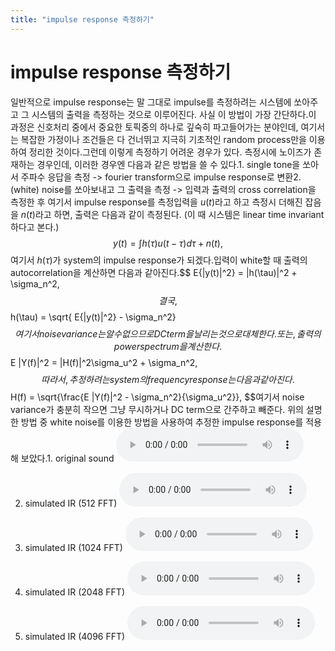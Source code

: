 ```yaml
---
title: "impulse response 측정하기"
---
```

# impulse response 측정하기

일반적으로 impulse response는 말 그대로 impulse를 측정하려는 시스템에 쏘아주고 그 시스템의 출력을 측정하는 것으로 이루어진다. 사실 이 방법이 가장 간단하다.이 과정은 신호처리 중에서 중요한 토픽중의 하나로 깊숙히 파고들어가는 분야인데, 여기서는 복잡한 가정이나 조건들은 다 건너뛰고 지극히 기초적인 random process만을 이용하여 정리한 것이다.그런데 이렇게 측정하기 어려운 경우가 있다. 측정시에 노이즈가 존재하는 경우인데, 이러한 경우엔 다음과 같은 방법을 쓸 수 있다.1. single tone을 쏘아서 주파수 응답을 측정 -> fourier transform으로 impulse response로 변환2. (white) noise를 쏘아보내고 그 출력을 측정 -> 입력과 출력의 cross correlation을 측정한 후 여기서 impulse response를 측정입력을 $u(t)$라고 하고 측정시 더해진 잡음을 $n(t)$라고 하면, 출력은 다음과 같이 측정된다. (이 때 시스템은 linear time invariant 하다고 본다.)$$ y(t) = \int h(\tau) u(t-\tau) d \tau + n(t), $$여기서 $h(\tau)$가 system의 impulse response가 되겠다.입력이 white할 때 출력의 autocorrelation을 계산하면 다음과 같아진다.$$ E\{|y(t)|^2} = |h(\tau)|^2 + \sigma_n^2, $$결국,$$ h(\tau) = \sqrt{ E\{|y(t)|^2} - \sigma_n^2} $$여기서 noise variance는 알 수 없으므로 DC term을 날리는 것으로 대체한다.또는, 출력의 power spectrum을 계산한다.$$ E |Y(f)|^2 = |H(f)|^2\sigma_u^2 + \sigma_n^2, $$따라서, 추정하려는 system의 frequency response는 다음과 같아진다.$$ H(f) = \sqrt{\frac{E |Y(f)|^2 - \sigma_n^2}{\sigma_u^2}}, $$여기서 noise variance가 충분히 작으면 그냥 무시하거나 DC term으로 간주하고 빼준다. 위의 설명한 방법 중 white noise를 이용한 방법을 사용하여 추정한 impulse response를 적용해 보았다.1. original sound 
 ![audio](/assets/images/b6e99fbc3373c4eefb82ac30dc800383.mp3)
 
 2. simulated IR (512 FFT)
 ![audio](/assets/images/49eda1a676e30617b015fe1d92e0ea97.mp3)
 
 3. simulated IR (1024 FFT)
 ![audio](/assets/images/55c98ea8613171a207aa2e7f3f0cd600.mp3)
 
 4. simulated IR (2048 FFT)
 ![audio](/assets/images/d0d89603ff1570ee5517042dd49fde88.mp3)
 
 5. simulated IR (4096 FFT)
 ![audio](/assets/images/17ba46960d2c7a161c19809d119c4960.mp3)






